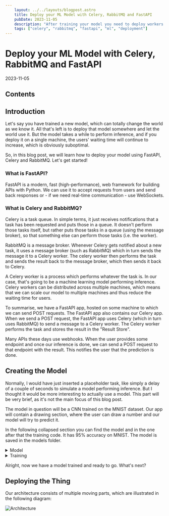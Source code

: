 ```yaml
---
    layout: ../../layouts/blogpost.astro
    title: Deploy your ML Model with Celery, RabbitMQ and FastAPI
    pubDate: 2023-11-05
    description: "After training your model you need to deploy workers that perform inference using Celery, FastAPI and RabbitMQ"
    tags: ["celery", "rabbitmq", "fastapi", "ml", "deployment"]
---
```


# Deploy your ML Model with Celery, RabbitMQ and FastAPI

2023-11-05

## Contents

## Introduction

Let's say you have trained a new model, which can totally change the world as we know it. All that's left is to deploy that model somewhere and let the world use it. But the model takes a while to perform inference, and if you deploy it on a single machine, the users' waiting time will continue to increase, which is obviously suboptimal.

So, in this blog post, we will learn how to deploy your model using FastAPI, Celery and RabbitMQ. Let's get started!

### What is FastAPI?

FastAPI is a modern, fast (high-performance), web framework for building APIs with Python. We can use it to accept requests from users and send back responses or - if we need real-time communication - use WebSockets.

### What is Celery and RabbitMQ?

Celery is a task queue. In simple terms, it just receives notifications that a task has been requested and puts those in a queue. It doesn't perform those tasks itself, but rather puts those tasks in a queue (using the message broker), so that something else can perform those tasks (i.e. the worker).

RabbitMQ is a message broker. Whenever Celery gets notified about a new task, it uses a message broker (such as RabbitMQ) which in turn sends the message it to a Celery worker. The celery worker then performs the task and sends the result back to the message broker, which then sends it back to Celery.

A Celery worker is a process which performs whatever the task is. In our case, that's going to be a machine learning model performing inference. Celery workers can be distributed across multiple machines, which means that we can scale our model to multiple machines and thus reduce the waiting time for users.

To summarise, we have a FastAPI app, hosted on some machine to which we can send POST requests. The FastAPI app also contains our Celery app. When we send a POST request, the FastAPI app uses Celery (which in turn uses RabbitMQ) to send a message to a Celery worker. The Celery worker performs the task and stores the result in the "Result Store".

Many APIs these days use webhooks. When the user provides some endpoint and once our inference is done, we can send a POST request to that endpoint with the result. This notifies the user that the prediction is done.

## Creating the Model

Normally, I would have just inserted a placeholder task, like simply a delay of a couple of seconds to simulate a model performing inference. But I thought it would be more interesting to actually use a model. This part will be very brief, as it's not the main focus of this blog post.

The model in question will be a CNN trained on the MNIST dataset. Our app will contain a drawing section, where the user can draw a number and our model will try to predict it.

In the following collapsed section you can find the model and in the one after that the training code. It has 95% accuracy on MNIST. The model is saved in the models folder.

<details>
<summary>Model</summary>

```python
import equinox as eqx
import jax.random
from jaxtyping import Array, PRNGKeyArray
from typing import Optional


class Model(eqx.Module):
    conv: eqx.nn.Conv2d
    mlp: eqx.nn.MLP
    max_pool: eqx.nn.MaxPool2d

    dropout: eqx.nn.Dropout

    def __init__(self):
        key, *subkeys = jax.random.split(jax.random.PRNGKey(33), 6)
        self.conv = eqx.nn.Conv2d(
            in_channels=1, out_channels=3, kernel_size=2, key=subkeys[1]
        )
        self.max_pool = eqx.nn.MaxPool2d(kernel_size=2)
        self.mlp = eqx.nn.MLP(
            in_size=2028, out_size=10, depth=3, width_size=128, key=subkeys[0]
        )
        self.dropout = eqx.nn.Dropout()

    def __call__(self, x: Array, key: Optional[PRNGKeyArray]):
        inference = True if key is None else False
        x = self.conv(x)
        x = self.max_pool(x)
        x = self.dropout(x, key=key, inference=inference)
        x = x.ravel()
        x = self.mlp(x)
        x = jax.nn.softmax(x)
        return x
```

</details>

<details>
<summary>Training</summary>

```python
import functools as ft
import time

import equinox as eqx
import jax.numpy as jnp
import jax.random
import optax
from icecream import ic
from jaxtyping import Array, PyTree, PRNGKeyArray, Float, Int
from torch.utils.data import DataLoader, random_split
from torchvision import datasets, transforms

from model.model import Model


def main():
    # Transformations
    transform = transforms.Compose(
        [transforms.ToTensor(), transforms.Normalize((0.5,), (0.5,))]
    )

    # Download and load the training data
    trainset = datasets.MNIST(
        "~/.pytorch/MNIST_data/", download=True, train=True, transform=transform
    )

    # Split the dataset into train and validation sets
    train_size = int(0.8 * len(trainset))
    validation_size = len(trainset) - train_size
    train_dataset, validation_dataset = random_split(
        trainset, [train_size, validation_size]
    )

    # Create data loaders
    trainloader = DataLoader(train_dataset, batch_size=128, shuffle=True)
    validationloader = DataLoader(validation_dataset, batch_size=128, shuffle=True)

    model = Model()
    optim = optax.adamw(learning_rate=0.001)
    opt_state = optim.init(eqx.filter(model, eqx.is_inexact_array))
    key = jax.random.key(45)
    start_time = time.time()
    for epoch in range(5):
        model = train(model, opt_state, optim, trainloader, key)
        eval_loss = evaluate(model, validationloader)
        ic(epoch, eval_loss)
    end_time = time.time()

    ic("training took " + str(end_time - start_time))
    eqx.tree_serialise_leaves("../models/model.eqx", model)


def loss_fn(
    model: PyTree,
    x: Float[Array, "batch 1 28 28"],
    y: Int[Array, " batch"],
    key: PRNGKeyArray,
) -> Float[Array, ""]:
    partial_model = ft.partial(model, key=key)
    pred_y = eqx.filter_vmap(partial_model)(x)

    loss = optax.softmax_cross_entropy(pred_y, y)

    return jnp.mean(loss)


@eqx.filter_jit
def step(
    model: PyTree,
    optim: optax.GradientTransformation,
    opt_state: PyTree,
    x: Array,
    y: Array,
    key: PRNGKeyArray,
):
    loss, grads = eqx.filter_value_and_grad(loss_fn)(model, x, y, key)
    updates, opt_state = optim.update(grads, opt_state, model)
    model = eqx.apply_updates(model, updates)

    return model, opt_state, loss


def one_hot_encode(labels, num_classes=10):
    return jnp.eye(num_classes)[labels]


def evaluate(model: PyTree, eval_dataloader: DataLoader):
    loss = 0
    accuracy = 0
    counter = 0
    acc_fn = lambda a, b: jnp.argmax(a) == b
    jitted_loss = eqx.filter_jit(loss_fn)
    for x, y in eval_dataloader:
        counter += len(x)
        x = x.numpy()
        target = y.numpy()
        y = one_hot_encode(y.numpy())
        loss += jitted_loss(model, x, y, key=None)

        pt_model = ft.partial(model, key=None)
        output = eqx.filter_vmap(pt_model)(x)
        accuracy += jnp.sum(jax.vmap(acc_fn)(output, target))

    return loss / counter, accuracy / counter


def train(
    model: PyTree,
    opt_state: PyTree,
    optim: optax.GradientTransformation,
    train_dataloader: DataLoader,
    key: PRNGKeyArray,
):
    for i, (x, y) in enumerate(train_dataloader):
        key, subkey = jax.random.split(key)
        x = x.numpy()
        y = one_hot_encode(y.numpy())
        model, opt_state, train_loss = step(model, optim, opt_state, x, y, subkey)
    return model


if __name__ == "__main__":
    main()
```

</details>

Alright, now we have a model trained and ready to go. What's next?

## Deploying the Thing

Our architecture consists of multiple moving parts, which are illustrated in the following diagram:

![Architecture](/posts/ml-deployment/Celery_Workflow.drawio.svg)
